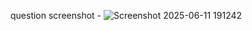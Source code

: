 question screenshot - ![Screenshot 2025-06-11 191242](https://github.com/user-attachments/assets/605ef408-2262-4390-8f11-95011aac75cc)
